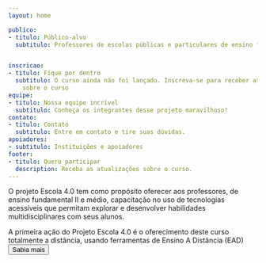 ```yaml
---
layout: home

publico:
- titulo: Público-alvo
  subtitulo: Professores de escolas públicas e particulares de ensino fundamental 2 e médio. Estudantes de pedagogia ou cursos similares, coordenadores e diretores de escolas. Facilitadores envolvidos com, ou entusiastas, na melhoria da educação aos jovens. 


inscricao:
- titulo: Fique por dentro
  subtitulo: O curso ainda não foi lançado. Inscreva-se para receber atualizações
    sobre o curso
equipe:
- titulo: Nossa equipe incrível
  subtitulo: Conheça os integrantes desse projeto maravilhoso!
contato:
- titulo: Contato
  subtitulo: Entre em contato e tire suas dúvidas.
apoiadores:
- subtitulo: Instituições e apoiadores
footer:
- titulo: Quero participar
  description: Receba as atualizações sobre o curso.
---
```


O projeto Escola 4.0 tem como propósito oferecer aos professores, de ensino fundamental II e médio, 
capacitação no uso de tecnologias acessíveis que permitam explorar e desenvolver habilidades 
multidisciplinares com seus alunos. 

A primeira ação do Projeto Escola 4.0 é o oferecimento deste curso totalmente a distância, usando ferramentas de Ensino A Distância (EAD)    
<a href="/sobre">
    <button type="button" class="ml-2 btn btn-primary">Sabia mais</button>
</a>

